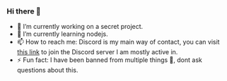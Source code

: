 ### Hi there 👋

- 🔭 I’m currently working on a secret project.
- 🌱 I’m currently learning nodejs.
- 📫 How to reach me: Discord is my main way of contact, you can visit [this link](https://discord.gg/vVxZStnQBX) to join the Discord server I am mostly active in.
- ⚡ Fun fact: I have been banned from multiple things 🤔, dont ask questions about this.
